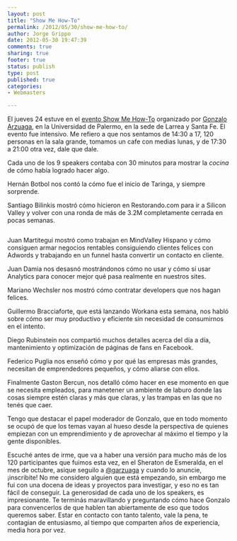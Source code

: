 ```yaml
--- 
layout: post
title: "Show Me How-To"
permalink: /2012/05/30/show-me-how-to/
author: Jorge Grippo
date: 2012-05-30 19:47:39
comments: true
sharing: true
footer: true
status: publish
type: post
published: true
categories: 
- Webmasters

---
```

<!-- 303 -->
El jueves 24 estuve en el <a href="https://eventioz.com/events/show-me-how-to">evento Show Me How-To</a> organizado por <a href="https://twitter.com/garzuaga/status/200581817118633984">Gonzalo Arzuaga</a>, en la Universidad de Palermo, en la sede de Larrea y Santa Fe. El evento fue intensivo. Me refiero a que nos sentamos de 14:30 a 17, 120 personas en la sala grande, tomamos un cafe con medias lunas, y de 17:30 a 21:00 otra vez, dale que dale.<!--more-->

Cada uno de los 9 speakers contaba con 30 minutos para mostrar la <em>cocina</em> de cómo había logrado hacer algo.

Hernán Botbol nos contó la cómo fue el inicio de Taringa, y siempre sorprende.

Santiago Bilinkis mostró cómo hicieron en Restorando.com para ir a Silicon Valley y volver con una ronda de más de 3.2M completamente cerrada en pocas semanas.

<img src="http://blog.grippo.com/wp-content/uploads/2012/05/Captura-de-pantalla-2012-05-30-a-las-16.50.33-300x221.png" alt="" />

Juan Martitegui mostró como trabajan en MindValley Hispano y cómo consiguen armar negocios rentables consiguiendo clientes felices con Adwords y trabajando en un funnel hasta convertir un contacto en cliente.

Juan Damia nos desasnó mostrándonos cómo no usar y cómo sí usar Analytics para conocer mejor qué pasa realmente en nuestros sites.

Mariano Wechsler nos mostró cómo contratar developers que nos hagan felices.

Guillermo Bracciaforte, que está lanzando Workana esta semana, nos habló sobre cómo ser muy productivo y eficiente sin necesidad de consumirnos en el intento.

Diego Rubinstein nos compartió muchos detalles acerca del día a día, mantenimiento y optimización de páginas de fans en Facebook.

Federico Puglia nos enseñó cómo y por qué las empresas más grandes, necesitan de emprendedores pequeños, y cómo aliarse con ellos.

Finalmente Gaston Bercun, nos detalló cómo hacer en ese momento en que se necesita empleados, para manetener un ambiente de laburo donde las cosas siempre estén claras y más que claras, y las trampas en las que no tenés que caer.

Tengo que destacar el papel moderador de Gonzalo, que en todo momento se ocupó de que los temas vayan al hueso desde la perspectiva de quienes empiezan con un emprendimiento y de aprovechar al máximo el tiempo y la gente disponibles.

Escuché antes de irme, que va a haber una versión para mucho más de los 120 participantes que fuimos esta vez, en el Sheraton de Esmeralda, en el mes de octubre, asique seguilo a <a href="https://twitter.com/garzuaga">@garzuaga</a> y cuando lo anuncie, ¡inscribite! No me considero alguien que está empezando, sin embargo me fui con una docena de ideas y proyectos para investigar, y eso no es tan fácil de conseguir. La generosidad de cada uno de los speakers, es impresionante. Te terminás maravillando y preguntando cómo hace Gonzalo para convencerlos de que hablen tan abiertamente de eso que todos queremos saber. Estar en contacto con tanto talento, vale la pena, te contagian de entusiasmo, al tiempo que comparten años de experiencia, media hora por vez.

&nbsp;

